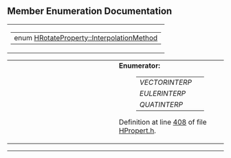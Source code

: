 ## Member Enumeration Documentation

<span id="0b60c47f6ea3ec8602efa327d93c315a" class="anchor"></span>

<table class="mdTable" data-cellpadding="2" data-cellspacing="0">
<colgroup>
<col style="width: 100%" />
</colgroup>
<tbody>
<tr>
<td class="mdRow"><table data-cellpadding="0" data-cellspacing="0" data-border="0">
<tbody>
<tr>
<td class="md" data-nowrap="" data-valign="top">enum <a href="classHRotateProperty.md#0b60c47f6ea3ec8602efa327d93c315a" class="el">HRotateProperty::InterpolationMethod</a></td>
</tr>
</tbody>
</table></td>
</tr>
</tbody>
</table>

<table data-cellspacing="5" data-cellpadding="0" data-border="0">
<colgroup>
<col style="width: 50%" />
<col style="width: 50%" />
</colgroup>
<tbody>
<tr>
<td> </td>
<td><dl>
<dt><strong>Enumerator:</strong></dt>
<dd>
<table data-border="0" data-cellspacing="2" data-cellpadding="0">
<tbody>
<tr>
<td data-valign="top"><em><span id="0b60c47f6ea3ec8602efa327d93c315a9c54d1d76e1aadde4815d0cd8a683515" class="anchor"></span>VECTORINTERP</em> </td>
<td></td>
</tr>
<tr>
<td data-valign="top"><em><span id="0b60c47f6ea3ec8602efa327d93c315a205df167d42c18af3055fe82607a7db3" class="anchor"></span>EULERINTERP</em> </td>
<td></td>
</tr>
<tr>
<td data-valign="top"><em><span id="0b60c47f6ea3ec8602efa327d93c315a5b951ef080681121e56f3e3e70c8fa3e" class="anchor"></span>QUATINTERP</em> </td>
<td></td>
</tr>
</tbody>
</table>
</dd>
</dl>
<p>Definition at line <a href="HPropert_8h-source.md#l00408" class="el">408</a> of file <a href="HPropert_8h-source.md" class="el">HPropert.h</a>.</p></td>
</tr>
</tbody>
</table>

------------------------------------------------------------------------

